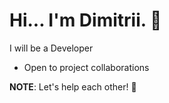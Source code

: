 # Hi... I'm Dimitrii. 👋

I will be a Developer

- Open to project collaborations

**NOTE**: Let's help each other! 🤝
